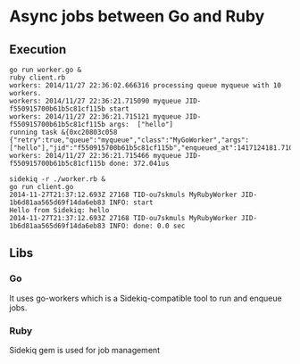 # Async jobs between Go and Ruby

## Execution

```
go run worker.go &
ruby client.rb
workers: 2014/11/27 22:36:02.666316 processing queue myqueue with 10 workers.
workers: 2014/11/27 22:36:21.715090 myqueue JID-f550915700b61b5c81cf115b start
workers: 2014/11/27 22:36:21.715121 myqueue JID-f550915700b61b5c81cf115b args:  ["hello"]
running task &{0xc20803c058 {"retry":true,"queue":"myqueue","class":"MyGoWorker","args":["hello"],"jid":"f550915700b61b5c81cf115b","enqueued_at":1417124181.7106063}}
workers: 2014/11/27 22:36:21.715466 myqueue JID-f550915700b61b5c81cf115b done: 372.041us
```

```
sidekiq -r ./worker.rb &
go run client.go
2014-11-27T21:37:12.693Z 27168 TID-ou7skmuls MyRubyWorker JID-1b6d81aa565d69f14da6eb83 INFO: start
Hello from Sidekiq: hello
2014-11-27T21:37:12.693Z 27168 TID-ou7skmuls MyRubyWorker JID-1b6d81aa565d69f14da6eb83 INFO: done: 0.0 sec
```

## Libs

### Go

It uses go-workers which is a Sidekiq-compatible tool to run and enqueue
jobs.

### Ruby

Sidekiq gem is used for job management

